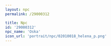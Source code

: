 ```yaml
---
layout: npc
permalink: /29000312

title: Npc
id: '29000312'
npc_name: 'Oska'
icon_url: 'portrait/npc/02010018_helena_p.png'
---
```

